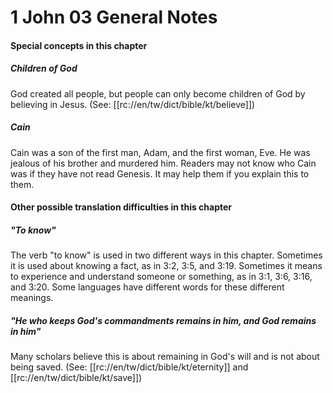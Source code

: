 # 1 John 03 General Notes

#### Special concepts in this chapter

##### Children of God
God created all people, but people can only become children of God by believing in Jesus. (See: [[rc://en/tw/dict/bible/kt/believe]])

##### Cain
Cain was a son of the first man, Adam, and the first woman, Eve. He was jealous of his brother and murdered him. Readers may not know who Cain was if they have not read Genesis. It may help them if you explain this to them.

#### Other possible translation difficulties in this chapter

##### "To know"
The verb "to know" is used in two different ways in this chapter. Sometimes it is used about knowing a fact, as in 3:2, 3:5, and 3:19. Sometimes it means to experience and understand someone or something, as in 3:1, 3:6, 3:16, and 3:20. Some languages have different words for these different meanings.


##### "He who keeps God's commandments remains in him, and God remains in him"
Many scholars believe this is about remaining in God's will and is not about being saved. (See: [[rc://en/tw/dict/bible/kt/eternity]] and [[rc://en/tw/dict/bible/kt/save]])
